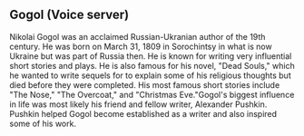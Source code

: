 ## Gogol (Voice server)

Nikolai Gogol was an acclaimed Russian-Ukranian author of the 19th century. He was born on March 31, 1809 in Sorochintsy in what is now Ukraine but was part of Russia then. He is known for writing very influential short stories and plays. He is also famous for his novel, "Dead Souls," which he wanted to write sequels for to explain some of his religious thoughts but died before they were completed. His most famous short stories include "The Nose," "The Overcoat," and "Christmas Eve."Gogol's biggest influence in life was most likely his friend and fellow writer, Alexander Pushkin. Pushkin helped Gogol become established as a writer and also inspired some of his work.
